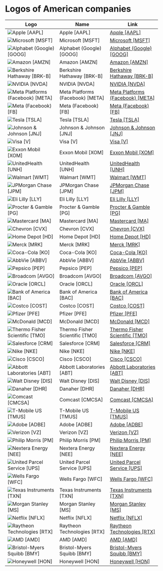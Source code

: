 # Logos of American companies

| Logo | Name  | Link |
| ---- | ----  | ---- |
| ![Apple [AAPL]](/img/128/AAPL-561df3a5.png) | Apple [AAPL] | [Apple [AAPL]](../../page/apple/logo/ ) |
| ![Microsoft [MSFT]](/img/128/MSFT-d4084efe.png) | Microsoft [MSFT] | [Microsoft [MSFT]](../../page/microsoft/logo/ ) |
| ![Alphabet (Google) [GOOG]](/img/128/GOOG-db4ce2fa.png) | Alphabet (Google) [GOOG] | [Alphabet (Google) [GOOG]](../../page/alphabet-google/logo/ ) |
| ![Amazon [AMZN]](/img/128/AMZN-a0a79e0f.png) | Amazon [AMZN] | [Amazon [AMZN]](../../page/amazon/logo/ ) |
| ![Berkshire Hathaway  [BRK-B]](/img/128/BRK-B-bb625ff0.png) | Berkshire Hathaway  [BRK-B] | [Berkshire Hathaway  [BRK-B]](../../page/berkshire-hathaway/logo/ ) |
| ![NVIDIA [NVDA]](/img/128/NVDA-a0685949.png) | NVIDIA [NVDA] | [NVIDIA [NVDA]](../../page/nvidia/logo/ ) |
| ![Meta Platforms (Facebook) [META]](/img/128/META-bdde1ff6.png) | Meta Platforms (Facebook) [META] | [Meta Platforms (Facebook) [META]](../../page/meta-platforms/logo/ ) |
| ![Meta (Facebook) [FB]](/img/128/FB-6574e201.png) | Meta (Facebook) [FB] | [Meta (Facebook) [FB]](../../page/facebook/logo/ ) |
| ![Tesla [TSLA]](/img/128/TSLA-003fc2b3.png) | Tesla [TSLA] | [Tesla [TSLA]](../../page/tesla/logo/ ) |
| ![Johnson & Johnson [JNJ]](/img/128/JNJ-f011ccc4.png) | Johnson & Johnson [JNJ] | [Johnson & Johnson [JNJ]](../../page/johnson-and-johnson/logo/ ) |
| ![Visa [V]](/img/128/V-6f36b1b0.png) | Visa [V] | [Visa [V]](../../page/visa/logo/ ) |
| ![Exxon Mobil [XOM]](/img/128/XOM-187c54af.png) | Exxon Mobil [XOM] | [Exxon Mobil [XOM]](../../page/exxon-mobil/logo/ ) |
| ![UnitedHealth [UNH]](/img/128/UNH-bcd16bd0.png) | UnitedHealth [UNH] | [UnitedHealth [UNH]](../../page/united-health/logo/ ) |
| ![Walmart [WMT]](/img/128/WMT-89d8fde7.png) | Walmart [WMT] | [Walmart [WMT]](../../page/walmart/logo/ ) |
| ![JPMorgan Chase [JPM]](/img/128/JPM-de90e814.png) | JPMorgan Chase [JPM] | [JPMorgan Chase [JPM]](../../page/jp-morgan-chase/logo/ ) |
| ![Eli Lilly [LLY]](/img/128/LLY-90964c93.png) | Eli Lilly [LLY] | [Eli Lilly [LLY]](../../page/eli-lilly/logo/ ) |
| ![Procter & Gamble [PG]](/img/128/PG-94d02266.png) | Procter & Gamble [PG] | [Procter & Gamble [PG]](../../page/procter-and-gamble/logo/ ) |
| ![Mastercard [MA]](/img/128/MA-c5ac758c.png) | Mastercard [MA] | [Mastercard [MA]](../../page/mastercard/logo/ ) |
| ![Chevron [CVX]](/img/128/CVX-01a0fc81.png) | Chevron [CVX] | [Chevron [CVX]](../../page/chevron/logo/ ) |
| ![Home Depot [HD]](/img/128/HD-cfbb3285.png) | Home Depot [HD] | [Home Depot [HD]](../../page/home-depot/logo/ ) |
| ![Merck [MRK]](/img/128/MRK-d0c3fb5d.png) | Merck [MRK] | [Merck [MRK]](../../page/merck/logo/ ) |
| ![Coca-Cola [KO]](/img/128/KO-2819ca78.png) | Coca-Cola [KO] | [Coca-Cola [KO]](../../page/coca-cola/logo/ ) |
| ![AbbVie [ABBV]](/img/128/ABBV-f1b16c99.png) | AbbVie [ABBV] | [AbbVie [ABBV]](../../page/abbvie/logo/ ) |
| ![Pepsico [PEP]](/img/128/PEP-845a21f8.png) | Pepsico [PEP] | [Pepsico [PEP]](../../page/pepsico/logo/ ) |
| ![Broadcom [AVGO]](/img/128/AVGO-64692aa1.png) | Broadcom [AVGO] | [Broadcom [AVGO]](../../page/broadcom/logo/ ) |
| ![Oracle [ORCL]](/img/128/ORCL-401a5cf0.png) | Oracle [ORCL] | [Oracle [ORCL]](../../page/oracle/logo/ ) |
| ![Bank of America  [BAC]](/img/128/BAC-bafafead.png) | Bank of America  [BAC] | [Bank of America  [BAC]](../../page/bank-of-america/logo/ ) |
| ![Costco [COST]](/img/128/COST-165ddf53.png) | Costco [COST] | [Costco [COST]](../../page/costco/logo/ ) |
| ![Pfizer [PFE]](/img/128/PFE-dd57af71.png) | Pfizer [PFE] | [Pfizer [PFE]](../../page/pfizer/logo/ ) |
| ![McDonald [MCD]](/img/128/MCD-ebf0cb46.png) | McDonald [MCD] | [McDonald [MCD]](../../page/mcdonald/logo/ ) |
| ![Thermo Fisher Scientific [TMO]](/img/128/TMO-c95fae2b.png) | Thermo Fisher Scientific [TMO] | [Thermo Fisher Scientific [TMO]](../../page/thermo-fisher-scientific/logo/ ) |
| ![Salesforce [CRM]](/img/128/CRM-da285e55.png) | Salesforce [CRM] | [Salesforce [CRM]](../../page/salesforce/logo/ ) |
| ![Nike [NKE]](/img/128/NKE-5a020eb7.png) | Nike [NKE] | [Nike [NKE]](../../page/nike/logo/ ) |
| ![Cisco [CSCO]](/img/128/CSCO-4ae36ef9.png) | Cisco [CSCO] | [Cisco [CSCO]](../../page/cisco/logo/ ) |
| ![Abbott Laboratories [ABT]](/img/128/ABT-98af6c0e.png) | Abbott Laboratories [ABT] | [Abbott Laboratories [ABT]](../../page/abbott-laboratories/logo/ ) |
| ![Walt Disney [DIS]](/img/128/DIS-69b50ad6.png) | Walt Disney [DIS] | [Walt Disney [DIS]](../../page/walt-disney/logo/ ) |
| ![Danaher [DHR]](/img/128/DHR-9a562a52.png) | Danaher [DHR] | [Danaher [DHR]](../../page/danaher/logo/ ) |
| ![Comcast [CMCSA]](/img/128/CMCSA-7898d37a.png) | Comcast [CMCSA] | [Comcast [CMCSA]](../../page/comcast/logo/ ) |
| ![T-Mobile US [TMUS]](/img/128/TMUS-a7712af4.png) | T-Mobile US [TMUS] | [T-Mobile US [TMUS]](../../page/t-mobile-us/logo/ ) |
| ![Adobe [ADBE]](/img/128/ADBE-09353146.png) | Adobe [ADBE] | [Adobe [ADBE]](../../page/adobe/logo/ ) |
| ![Verizon [VZ]](/img/128/VZ-b0cd495c.png) | Verizon [VZ] | [Verizon [VZ]](../../page/verizon/logo/ ) |
| ![Philip Morris [PM]](/img/128/PM-f59b05bb.png) | Philip Morris [PM] | [Philip Morris [PM]](../../page/philip-morris/logo/ ) |
| ![Nextera Energy [NEE]](/img/128/NEE-de4dbfda.png) | Nextera Energy [NEE] | [Nextera Energy [NEE]](../../page/nextera-energy/logo/ ) |
| ![United Parcel Service [UPS]](/img/128/UPS-631a3677.png) | United Parcel Service [UPS] | [United Parcel Service [UPS]](../../page/ups/logo/ ) |
| ![Wells Fargo [WFC]](/img/128/WFC-1101bb04.png) | Wells Fargo [WFC] | [Wells Fargo [WFC]](../../page/wells-fargo/logo/ ) |
| ![Texas Instruments [TXN]](/img/128/TXN-85987635.png) | Texas Instruments [TXN] | [Texas Instruments [TXN]](../../page/texas-instruments/logo/ ) |
| ![Morgan Stanley [MS]](/img/128/MS-9034f4d1.png) | Morgan Stanley [MS] | [Morgan Stanley [MS]](../../page/morgan-stanley/logo/ ) |
| ![Netflix [NFLX]](/img/128/NFLX-22c5791a.png) | Netflix [NFLX] | [Netflix [NFLX]](../../page/netflix/logo/ ) |
| ![Raytheon Technologies [RTX]](/img/128/RTX-bf9db9d5.png) | Raytheon Technologies [RTX] | [Raytheon Technologies [RTX]](../../page/raytheon-technologies/logo/ ) |
| ![AMD [AMD]](/img/128/AMD-b72258b0.png) | AMD [AMD] | [AMD [AMD]](../../page/amd/logo/ ) |
| ![Bristol-Myers Squibb [BMY]](/img/128/BMY-940cf095.png) | Bristol-Myers Squibb [BMY] | [Bristol-Myers Squibb [BMY]](../../page/bristol-myers-squibb/logo/ ) |
| ![Honeywell [HON]](/img/128/HON-701122ce.png) | Honeywell [HON] | [Honeywell [HON]](../../page/honeywell/logo/ ) |
